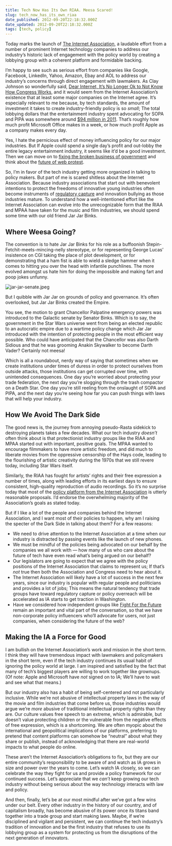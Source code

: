 ```yaml
---
title: Tech Now Has Its Own RIAA. Meesa Scared!
slug: tech_now_has_its_own_riaa
date_published: 2012-09-20T22:18:32.000Z
date_updated: 2012-09-20T22:18:32.000Z
tags: [tech, policy]
---
```


Today marks the launch of [The Internet Association](http://internetassociation.org/), a laudable effort from a number of prominent Internet technology companies to address our industry’s historic lack of engagement with the policy world by creating a lobbying group with a coherent platform and formidable backing.

I’m happy to see such as serious effort from companies like Google, Facebook, LinkedIn, Yahoo, Amazon, Ebay and AOL to address our industry’s concerns through direct engagement with lawmakers. As Clay Johnson so wonderfully said, [Dear Internet, It’s No Longer Ok to Not Know How Congress Works](http://www.informationdiet.com/blog/read/dear-internet-its-no-longer-ok-to-not-know-how-congress-works-), and it would seem from the Internet Association’s existence that at least some major companies on the Internet agree. It’s especially relevant to me because, by tech standards, the amount of investment it takes to create industry-friendly policy is so *small*; The total lobbying dollars that the entertainment industry spent advocating for SOPA and PIPA was somewhere around [$94 million in 2011](http://thehill.com/blogs/congress-blog/technology/198693-the-copyright-lobby-comeuppance). That’s roughly how much profit Microsoft Office makes in a week, or how much profit Apple as a company makes every day.

Yes, I hate the pernicious effect of money influencing policy for our major industries. But If Apple could spend a single day’s profit and out-lobby the entire legacy entertainment industry, it seems like it’d be a good investment. Then we can move on to [fixing the broken business of government](/2012/02/24/politics-is-a-business-a-big-broken-one) and think about the [future of web protest](/2012/01/18/the-history-and-future-of-web-protest).

So, I’m in favor of the tech industry getting more organized in talking to policy makers. But part of me is scared shitless about the Internet Association. Because industry associations that start out with benevolent intentions to protect the freedoms of innovative young industries often become instruments of [regulatory capture](http://en.wikipedia.org/wiki/Regulatory_capture) and innovation bullying as those industries mature. To understand how a well-intentioned effort like the Internet Association can evolve into the unrecognizable form that the RIAA and MPAA have taken for the music and film industries, we should spend some time with our old friend Jar Jar Binks.

## Where Weesa Going?

The convention is to hate Jar Jar Binks for his role as a buffoonish Stepin-Fetchit-meets-mincing-nelly stereotype, or for representing George Lucas’ insistence on CGI taking the place of plot development, or for demonstrating that a ham fist is able to wield a sledge hammer when it comes to hitting you over the head with infantile punchlines. The more evolved amongst us hate him for doing the impossible and making fart and poop jokes unfunny.

![jar-jar-senate.jpeg](https://cdn.glitch.global/c4e475b2-a54e-47e0-973c-ed0bd1b46262/jar-jar-senate.jpeg?v=1670740696750)

But I quibble with Jar Jar on grounds of policy and governance. It’s often overlooked, but Jar Jar Binks created the Empire.

You see, the motion to grant Chancellor Palpatine emergency powers was introduced to the Galactic senate by Senator Binks. Which is to say, the government in the Star Wars universe went from being an elected republic to an autocratic empire due to a wartime policy change which Jar Jar introduced with the intention of protecting people in the most efficient way possible. Who could have anticipated that the Chancellor was also Darth Sidious and that he was grooming Anakin Skywalker to become Darth Vader? Certainly not meesa!

Which is all a roundabout, nerdy way of saying that sometimes when we create institutions under times of duress in order to protect ourselves from outside attacks, those institutions can get corrupted over time, with unintended consequences. One day you’re worried about protecting your trade federation, the next day you’re slogging through the trash compactor on a Death Star. One day you’re still reeling from the onslaught of SOPA and PIPA, and the next day you’re seeing how far you can push things with laws that will help your industry.

## How We Avoid The Dark Side

The good news is, the journey from annoying pseudo-Rasta sidekick to destroying planets takes a few decades. What our tech industry *doesn’t* often think about is that protectionist industry groups like the RIAA and MPAA started out with important, positive goals. The MPAA wanted to encourage filmmakers to have more artistic freedom, and did much to liberate movies from the oppressive censorship of the Hays code, leading to the flourishing of artistic creativity during the 1970s that we still revere today, including Star Wars itself.

Similarly, the RIAA has fought for artists’ rights and their free expression a number of times, along with leading efforts in its earliest days to ensure consistent, high-quality reproduction of audio recordings. So it’s no surprise today that most of the [policy platform from the Internet Association](http://internetassociation.org/policy-platform/protecting-internet-freedom/) is utterly reasonable proposals. I’d endorse the overwhelming majority of the Association’s goals as stated today.

But if I like a lot of the people and companies behind the Internet Association, and I want most of their policies to happen, why am I raising the specter of the Dark Side in talking about them? For a few reasons:

- We need to drive attention to the Internet Association at a time when our industry is distracted by passing events like the launch of new phones.
- We must be mindful of the policies being advocated on our behalf by the companies we all work with — how many of us who care about the future of tech have even read what’s being argued on our behalf?
- Our legislators are going to expect that we agree with the policy positions of the Internet Association that claims to represent us; If that’s *not* true then both the Association and Congress need to hear about it.
- The Internet Association will likely have a lot of success in the next few years, since our industry is popular with regular people and politicians and provides a lot of jobs; This means the natural tendency that trade groups have toward regulatory capture or policy overreach will be accelerated as IA starts to get traction in Washington.
- Have we considered how independent groups like [Fight For the Future](http://www.fightforthefuture.org/) remain an important and vital part of the conversation, so that we have non-corporate policy influencers who’ll advocate for users, not just companies, when considering the future of the web?

## Making the IA a Force for Good

I am bullish on the Internet Association’s work and mission in the short term. I think they will have tremendous impact with lawmakers and policymakers in the short term, even if the tech industry continues its usual habit of ignoring the policy world at large. I am inspired and satisfied by the fact that many of tech’s biggest players are willing to work together like grownups. (Of note: Apple and Microsoft have *not* signed on to IA; We’ll have to wait and see what that means.)

But our industry also has a habit of being self-centered and not particularly inclusive. While we’re not abusive of intellectual property laws in the way of the movie and film industries that come before us, those industries would argue we’re *more* abusive of traditional intellectual property rights than they are. Our culture values free speech to an extreme, which is admirable, but doesn’t value protecting children or the vulnerable from the negative effects of free expression, which is a shortcoming. We are often myopic about the international and geopolitical implications of our platforms, preferring to pretend that content platforms can somehow be “neutral” about what they share or publish, instead of acknowledging that there are real-world impacts to what people do online.

These aren’t the Internet Association’s obligations to fix, but they are our entire community’s responsibility to be aware of and watch as IA grows in size and power over the years to come. Let’s watch IA closely, so we can celebrate the way they fight for us and provide a policy framework for our continued success. Let’s appreciate that we *can’t* keep growing our tech industry without being serious about the way technology interacts with law and policy.

And then, finally, let’s be at our most mindful after we’ve got a few wins under our belt. Every other industry in the history of our country, and of capitalism broadly, has become abusive of its power once its titans band together into a trade group and start making laws. Maybe, if we’re disciplined and vigilant and persistent, we can continue the tech industry’s tradition of innovation and be the first industry that refuses to use its lobbying group as a system for protecting us from the disruptions of the next generation of innovators.
